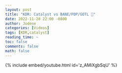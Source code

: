 ```yaml
---
layout: post
title: "KDR: Catalyst vs BANE/POP/GOTL 🎥"
date: 2022-11-28 22:00 -0800
author: Jodene
categories: [Videos]
tags: [KDR,catalyst]
reading_time: ~
toc: false
comments: false
math: false
---
```


{% include embed/youtube.html id='z_AMiXgbSqU' %}